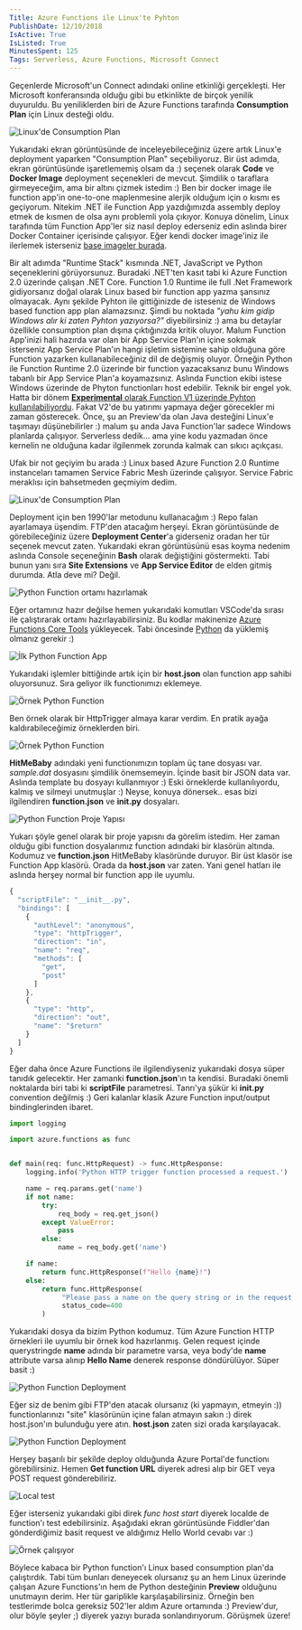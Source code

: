 ```yaml
---
Title: Azure Functions ile Linux'te Pyhton
PublishDate: 12/10/2018
IsActive: True
IsListed: True
MinutesSpent: 125
Tags: Serverless, Azure Functions, Microsoft Connect
---
```


Geçenlerde Microsoft'un Connect adındaki online etkinliği gerçekleşti. Her Microsoft konferansında olduğu gibi bu etkinlikte de birçok yenilik duyuruldu. Bu yeniliklerden biri de Azure Functions tarafında **Consumption Plan** için Linux desteği oldu. 

![Linux'de Consumption Plan](media/Azure-Functions-Linux-Python/consumption-plan-linux.png)

Yukarıdaki ekran görüntüsünde de inceleyebileceğiniz üzere artık Linux'e deployment yaparken "Consumption Plan" seçebiliyoruz. Bir üst adımda, ekran görüntüsünde işaretlememiş olsam da :) seçenek olarak **Code** ve **Docker Image** deployment seçenekleri de mevcut. Şimdilik o taraflara girmeyeceğim, ama bir altını çizmek istedim :) Ben bir docker image ile function app'in one-to-one maplenmesine alerjik olduğum için o kısmı es geçiyorum. Nitekim .NET ile Function App yazdığımızda assembly deploy etmek de kısmen de olsa aynı problemli yola çıkıyor. Konuya dönelim, Linux tarafında tüm Function App'ler siz nasıl deploy ederseniz edin aslında birer Docker Container içerisinde çalışıyor. Eğer kendi docker image'iniz ile ilerlemek isterseniz [base imageler burada](https://hub.docker.com/r/microsoft/azure-functions/). 

Bir alt adımda "Runtime Stack" kısmında .NET, JavaScript ve Python seçeneklerini görüyorsunuz. Buradaki .NET'ten kasıt tabi ki Azure Function 2.0 üzerinde çalışan .NET Core. Function 1.0 Runtime ile full .Net Framework gidiyorsanız doğal olarak Linux based bir function app yazma şansınız olmayacak. Aynı şekilde Pyhton ile gittiğinizde de isteseniz de Windows based function app plan alamazsınız. Şimdi bu noktada *"yahu kim gidip Windows alır ki zaten Pyhton yazıyorsa?"* diyebilirsiniz :) ama bu detaylar özellikle consumption plan dışına çıktığınızda kritik oluyor. Malum Function App'inizi hali hazırda var olan bir App Service Plan'ın içine sokmak isterseniz App Service Plan'ın hangi işletim sistemine sahip olduğuna göre Function yazarken kullanabileceğiniz dil de değişmiş oluyor. Örneğin Python ile Function Runtime 2.0 üzerinde bir function yazacaksanız bunu Windows tabanlı bir App Service Plan'a koyamazsınız. Aslında Function ekibi istese Windows üzerinde de Phyton functionları host edebilir. Teknik bir engel yok. Hatta bir dönem [**Experimental** olarak Function V1 üzerinde Pyhton kullanılabiliyordu](https://github.com/yokawasa/azure-functions-python-samples/blob/master/docs/create-function-app-in-azure-portal.md). Fakat V2'de bu yatırımı yapmaya değer görecekler mi zaman gösterecek. Önce, şu an Preview'da olan Java desteğini Linux'e taşımayı düşünebilirler :) malum şu anda Java Function'lar sadece Windows planlarda çalışıyor. Serverless dedik... ama yine kodu yazmadan önce kernelin ne olduğuna kadar ilgilenmek zorunda kalmak can sıkıcı açıkçası.

Ufak bir not geçiyim bu arada :) Linux based Azure Function 2.0 Runtime instanceları tamamen Service Fabric Mesh üzerinde çalışıyor. Service Fabric meraklısı için bahsetmeden geçmiyim dedim. 

![Linux'de Consumption Plan](media/Azure-Functions-Linux-Python/consumption-plan-linux-2.png)

Deployment için ben 1990'lar metodunu kullanacağım :) Repo falan ayarlamaya üşendim. FTP'den atacağım herşeyi. Ekran görüntüsünde de görebileceğiniz üzere **Deployment Center**'a giderseniz oradan her tür seçenek mevcut zaten. Yukarıdaki ekran görüntüsünü esas koyma nedenim aslında Console seçeneğinin **Bash** olarak değiştiğini göstermekti. Tabi bunun yanı sıra **Site Extensions** ve **App Service Editor** de elden gitmiş durumda. Atla deve mi? Değil.

![Python Function ortamı hazırlamak](media/Azure-Functions-Linux-Python/ornek-python.png)

Eğer ortamınız hazır değilse hemen yukarıdaki komutları VSCode'da sırası ile çalıştırarak ortamı hazırlayabilirsiniz. Bu kodlar makinenize [Azure Functions Core Tools](https://docs.microsoft.com/en-us/azure/azure-functions/functions-run-local#v2) yükleyecek. Tabi öncesinde [Python](https://www.python.org/downloads/) da yüklemiş olmanız gerekir :)

![İlk Python Function App](media/Azure-Functions-Linux-Python/ornek-python-function-app.png)

Yukarıdaki işlemler bittiğinde artık için bir **host.json** olan function app sahibi oluyorsunuz. Sıra geliyor ilk functionımızı eklemeye.

![Örnek Python Function](media/Azure-Functions-Linux-Python/ornek-python-function.png)

Ben örnek olarak bir HttpTrigger almaya karar verdim. En pratik ayağa kaldırabileceğimiz örneklerden biri.

![Örnek Python Function](media/Azure-Functions-Linux-Python/ornek-python-function2.png)

**HitMeBaby** adındaki yeni functionımızın toplam üç tane dosyası var. *sample.dat* dosyasını şimdilik önemsemeyin. İçinde basit bir JSON data var. Aslında template bu dosyayı kullanmıyor :) Eski örneklerde kullanılıyordu, kalmış ve silmeyi unutmuşlar :) Neyse, konuya dönersek.. esas bizi ilgilendiren **function.json** ve **__init__.py** dosyaları. 

![Python Function Proje Yapısı](media/Azure-Functions-Linux-Python/ornek-python-function3.png)

Yukarı şöyle genel olarak bir proje yapısnı da görelim istedim. Her zaman olduğu gibi function dosyalarımız function adındaki bir klasörün altında. Kodumuz ve **function.json** HitMeBaby klasöründe duruyor. Bir üst klasör ise Function App klasörü. Orada da **host.json** var zaten. Yani genel hatları ile aslında herşey normal bir function app ile uyumlu.

```javascript
{
  "scriptFile": "__init__.py",
  "bindings": [
    {
      "authLevel": "anonymous",
      "type": "httpTrigger",
      "direction": "in",
      "name": "req",
      "methods": [
        "get",
        "post"
      ]
    },
    {
      "type": "http",
      "direction": "out",
      "name": "$return"
    }
  ]
}
```

Eğer daha önce Azure Functions ile ilgilendiyseniz yukarıdaki dosya süper tanıdık gelecektir. Her zamanki **function.json**'ın ta kendisi. Buradaki önemli noktalarda biri tabi ki **scriptFile** parametresi. Tanrı'ya şükür ki **__init__.py** convention değilmiş :) Geri kalanlar klasik Azure Function input/output bindinglerinden ibaret. 

```python
import logging

import azure.functions as func


def main(req: func.HttpRequest) -> func.HttpResponse:
    logging.info('Python HTTP trigger function processed a request.')

    name = req.params.get('name')
    if not name:
        try:
            req_body = req.get_json()
        except ValueError:
            pass
        else:
            name = req_body.get('name')

    if name:
        return func.HttpResponse(f"Hello {name}!")
    else:
        return func.HttpResponse(
             "Please pass a name on the query string or in the request body",
             status_code=400
        )
```

Yukarıdaki dosya da bizim Python kodumuz. Tüm Azure Function HTTP örnekleri ile uyumlu bir örnek kod hazırlanmış. Gelen request içinde querystringde **name** adında bir parametre varsa, veya body'de **name** attribute varsa alınıp **Hello Name** denerek response döndürülüyor. Süper basit :)

![Python Function Deployment](media/Azure-Functions-Linux-Python/ornek-python-function-deployment.png)

Eğer siz de benim gibi FTP'den atacak olursanız (ki yapmayın, etmeyin :)) functionlarınızı "site" klasörünün içine falan atmayın sakın :) direk host.json'ın bulunduğu yere atın. **host.json** zaten sizi orada karşılayacak.

![Python Function Deployment](media/Azure-Functions-Linux-Python/ornek-python-function-deployment2.png)

Herşey başarılı bir şekilde deploy olduğunda Azure Portal'de functionı görebilirsiniz. Hemen **Get function URL** diyerek adresi alıp bir GET veya POST request gönderebiliriz.

![Local test](media/Azure-Functions-Linux-Python/localtest.png)

Eğer isterseniz yukarıdaki gibi direk *func host start* diyerek localde de function'ı test edebilirsiniz. Aşağıdaki ekran görüntüsünde Fiddler'dan gönderdiğimiz basit request ve aldığımız Hello World cevabı var :)

![Örnek çalışıyor](media/Azure-Functions-Linux-Python/sample-req-resp.png)

Böylece kabaca bir Python function'ı Linux based consumption plan'da çalıştırdık. Tabi tüm bunları deneyecek olursanız şu an hem Linux üzerinde çalışan Azure Functions'ın hem de Python desteğinin **Preview** olduğunu unutmayın derim. Her tür gariplikle karşılaşabilirsiniz. Örneğin ben testlerimde bolca gereksiz 502'ler aldım Azure ortamında :) Preview'dur, olur böyle şeyler ;) diyerek yazıyı burada sonlandırıyorum. Görüşmek üzere!

